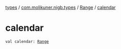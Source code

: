 [types](../../index.md) / [com.molikuner.nigb.types](../index.md) / [Range](index.md) / [calendar](./calendar.md)

# calendar

`val calendar: `[`Range`](index.md)